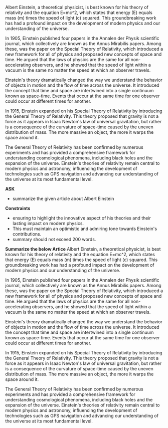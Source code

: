 Albert Einstein, a theoretical physicist, is best known for his theory of relativity and the equation E=mc^2, which states that energy (E) equals mass (m) times the speed of light (c) squared. This groundbreaking work has had a profound impact on the development of modern physics and our understanding of the universe.

In 1905, Einstein published four papers in the Annalen der Physik scientific journal, which collectively are known as the Annus Mirabilis papers. Among these, was the paper on the Special Theory of Relativity, which introduced a new framework for all of physics and proposed new concepts of space and time. He argued that the laws of physics are the same for all non-accelerating observers, and he showed that the speed of light within a vacuum is the same no matter the speed at which an observer travels.

Einstein's theory dramatically changed the way we understand the behavior of objects in motion and the flow of time across the universe. It introduced the concept that time and space are intertwined into a single continuum known as space-time. Events that occur at the same time for one observer could occur at different times for another.

In 1915, Einstein expanded on his Special Theory of Relativity by introducing the General Theory of Relativity. This theory proposed that gravity is not a force as it appears in Isaac Newton's law of universal gravitation, but rather is a consequence of the curvature of space-time caused by the uneven distribution of mass. The more massive an object, the more it warps the space around it.

The General Theory of Relativity has been confirmed by numerous experiments and has provided a comprehensive framework for understanding cosmological phenomena, including black holes and the expansion of the universe. Einstein's theories of relativity remain central to modern physics and astronomy, influencing the development of technologies such as GPS navigation and advancing our understanding of the universe at its most fundamental level.

__ASK__
- summarize the given article about Albert Einstein

__Constraints__
- ensuring to highlight the innovative aspect of his theories and their lasting impact on modern physics.
- This must maintain an optimistic and admiring tone towards Einstein's contributions.
- summary should not exceed 200 words.

__Summarize the below Artice__
Albert Einstein, a theoretical physicist, is best known for his theory of relativity and the equation E=mc^2, which states that energy (E) equals mass (m) times the speed of light (c) squared. This groundbreaking work has had a profound impact on the development of modern physics and our understanding of the universe.

In 1905, Einstein published four papers in the Annalen der Physik scientific journal, which collectively are known as the Annus Mirabilis papers. Among these, was the paper on the Special Theory of Relativity, which introduced a new framework for all of physics and proposed new concepts of space and time. He argued that the laws of physics are the same for all non-accelerating observers, and he showed that the speed of light within a vacuum is the same no matter the speed at which an observer travels.

Einstein's theory dramatically changed the way we understand the behavior of objects in motion and the flow of time across the universe. It introduced the concept that time and space are intertwined into a single continuum known as space-time. Events that occur at the same time for one observer could occur at different times for another.

In 1915, Einstein expanded on his Special Theory of Relativity by introducing the General Theory of Relativity. This theory proposed that gravity is not a force as it appears in Isaac Newton's law of universal gravitation, but rather is a consequence of the curvature of space-time caused by the uneven distribution of mass. The more massive an object, the more it warps the space around it.

The General Theory of Relativity has been confirmed by numerous experiments and has provided a comprehensive framework for understanding cosmological phenomena, including black holes and the expansion of the universe. Einstein's theories of relativity remain central to modern physics and astronomy, influencing the development of technologies such as GPS navigation and advancing our understanding of the universe at its most fundamental level.
